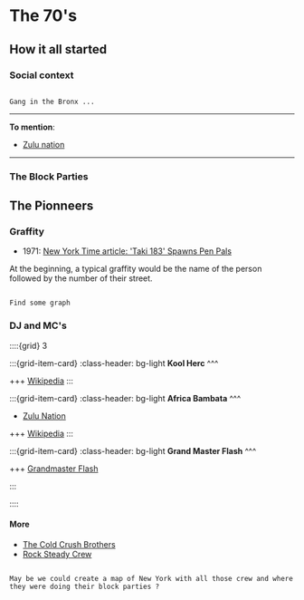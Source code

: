 # The 70's

## How it all started 

### Social context 

```{note}

Gang in the Bronx ...

```

***

**To mention**:

- [Zulu nation](https://fr.wikipedia.org/wiki/Universal_Zulu_Nation)


***

### The Block Parties


## The Pionneers

### Graffity 


- 1971: [New York Time article: 'Taki 183' Spawns Pen Pals](https://www.nytimes.com/1971/07/21/archives/taki-183-spawns-pen-pals.html) 

At the beginning, a typical graffity would be the name of the person followed by the number of their street.


```{note}

Find some graph

```


### DJ and MC's


::::{grid} 3

:::{grid-item-card}
:class-header: bg-light
**Kool Herc**
^^^


+++
[Wikipedia](https://fr.wikipedia.org/wiki/DJ_Kool_Herc)
:::

:::{grid-item-card}
:class-header: bg-light
**Africa Bambata**
^^^

- [Zulu Nation](https://fr.wikipedia.org/wiki/Universal_Zulu_Nation)


+++
[Wikipedia](https://fr.wikipedia.org/wiki/Afrika_Bambaataa#cite_note-Colliat-Dangus2011-2012-20)
:::

:::{grid-item-card}
:class-header: bg-light
**Grand Master Flash**
^^^

+++
[Grandmaster Flash](https://fr.wikipedia.org/wiki/Grandmaster_Flash)

:::

::::

#### More

- [The Cold Crush Brothers](https://fr.wikipedia.org/wiki/The_Cold_Crush_Brothers)
- [Rock Steady Crew](https://fr.wikipedia.org/wiki/Rock_Steady_Crew)

```{note}

May be we could create a map of New York with all those crew and where they were doing their block parties ? 

```